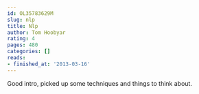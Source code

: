 ```yaml
---
id: OL35783629M
slug: nlp
title: Nlp
author: Tom Hoobyar
rating: 4
pages: 480
categories: []
reads:
- finished_at: '2013-03-16'
---
```

Good intro, picked up some techniques and things to think about.
